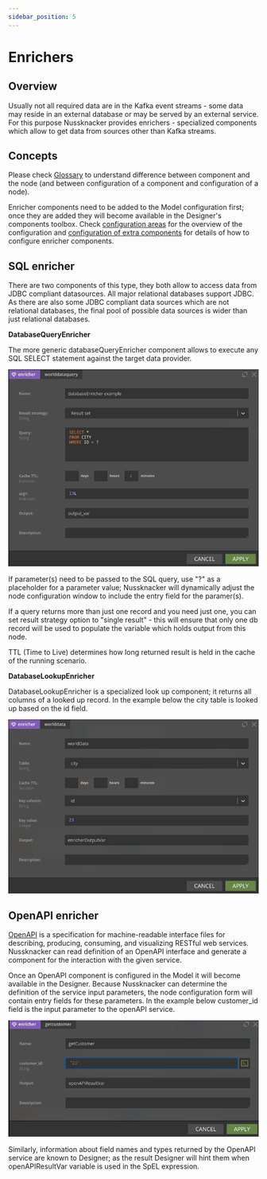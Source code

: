 ```yaml
---
sidebar_position: 5
---
```


# Enrichers

## Overview

Usually not all required data are in the Kafka event streams - some data may reside in an external database or may be served by an external service. For this purpose Nussknacker provides enrichers - specialized components which allow to get data from sources other than Kafka streams.


## Concepts

Please check [Glossary](/about/GLOSSARY) to understand difference between component and the node (and between configuration of a component and configuration of a node).


Enricher components need to be added to the Model configuration first; once they are added they will become available in the Designer's components toolbox. Check [configuration areas](../installation_configuration_guide/Configuration.md) for the overview of the configuration and [configuration of extra components](../components/OpenAPI.md) for details of how to configure enricher components.


## SQL enricher

There are two components of this type, they both allow to access data from JDBC compliant datasources. All major relational databases support JDBC. As there are also some JDBC compliant data sources which are not relational databases, the final pool of possible data sources is wider than just relational databases.

**DatabaseQueryEnricher**

The more generic databaseQueryEnricher component allows to execute any SQL SELECT statement against the target data provider.

![alt_text](img/databaseQueryEnricher.png "databaseQueryEnricher")

If parameter(s) need to be passed to the SQL query, use "?" as a placeholder for a parameter value; Nussknacker will dynamically adjust the node configuration window to include the entry field for the paramer(s).


If a query returns more than just one record and you need just one, you can set result strategy option to "single result" - this will ensure that only one db record will be used to populate the variable which holds output from this node.


TTL (Time to Live) determines how long returned result is held in the cache of the running scenario.

**DatabaseLookupEnricher**

DatabaseLookupEnricher is a specialized look up component; it returns all columns of a looked up record. In the example below the city table is looked up based on the id field.

![alt_text](img/databaseLookupEnricher.png "databaseLookupEnricher")




## OpenAPI enricher

[OpenAPI](https://swagger.io) is a specification for machine-readable interface files for describing, producing, consuming, and visualizing RESTful web services. Nussknacker can read definition of an OpenAPI interface and generate a component for the interaction with the given service.

Once an OpenAPI component is configured in the Model it will become available in the Designer. Because Nussknacker can determine the definition of the service input parameters, the node configuration form will contain entry fields for these parameters. In the example below customer_id field is the input parameter to the openAPI service.

![alt_text](img/openApiEnricher.png "openApiEnricher")

Similarly, information about field names and types returned by the OpenAPI service are known to Designer; as the result Designer will hint them when openAPIResultVar variable is used in the SpEL expression. 
